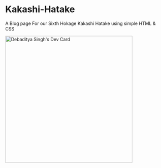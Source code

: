 # Kakashi-Hatake
A Blog page For our Sixth Hokage Kakashi Hatake using simple HTML & CSS

<a href="https://app.daily.dev/debaditya_139"><img src="https://api.daily.dev/devcards/2ae7ef9fe90b4f4d8f7f960436b91b36.png?r=zgh" width="400" alt="Debaditya Singh's Dev Card"/></a>
